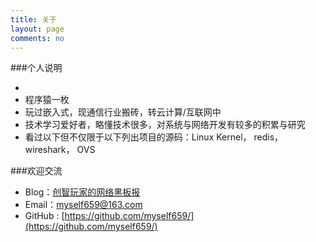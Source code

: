 ```yaml
---
title: 关于
layout: page
comments: no
---
```


###个人说明

* 
* 程序猿一枚
* 玩过嵌入式，现通信行业搬砖，转云计算/互联网中
* 技术学习爱好者，略懂技术很多，对系统与网络开发有较多的积累与研究
* 看过以下但不仅限于以下列出项目的源码：Linux Kernel， redis， wireshark， OVS

###欢迎交流

* Blog：[创智玩家的网络黑板报](http://myself659.github.io/)
* Email：[myself659@163.com](myself659@163.com)
* GitHub : [https://github.com/myself659/](https://github.com/myself659/)


